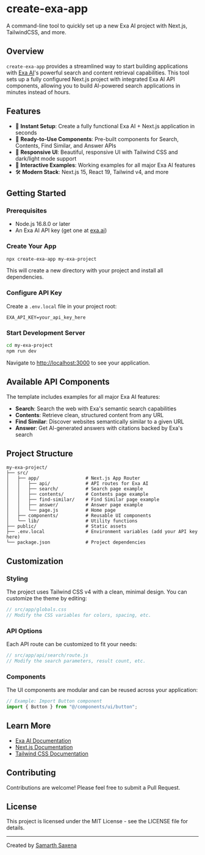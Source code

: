 # create-exa-app

A command-line tool to quickly set up a new Exa AI project with Next.js, TailwindCSS, and more.

## Overview

`create-exa-app` provides a streamlined way to start building applications with [Exa AI](https://exa.ai)'s powerful search and content retrieval capabilities. This tool sets up a fully configured Next.js project with integrated Exa AI API components, allowing you to build AI-powered search applications in minutes instead of hours.

## Features

- 🚀 **Instant Setup**: Create a fully functional Exa AI + Next.js application in seconds
- 🧩 **Ready-to-Use Components**: Pre-built components for Search, Contents, Find Similar, and Answer APIs
- 🎨 **Responsive UI**: Beautiful, responsive UI with Tailwind CSS and dark/light mode support
- 📝 **Interactive Examples**: Working examples for all major Exa AI features
- 🛠️ **Modern Stack**: Next.js 15, React 19, Tailwind v4, and more

## Getting Started

### Prerequisites

- Node.js 16.8.0 or later
- An Exa AI API key (get one at [exa.ai](https://exa.ai))

### Create Your App

```bash
npx create-exa-app my-exa-project
```

This will create a new directory with your project and install all dependencies.

### Configure API Key

Create a `.env.local` file in your project root:

```env
EXA_API_KEY=your_api_key_here
```

### Start Development Server

```bash
cd my-exa-project
npm run dev
```

Navigate to [http://localhost:3000](http://localhost:3000) to see your application.

## Available API Components

The template includes examples for all major Exa AI features:

- **Search**: Search the web with Exa's semantic search capabilities
- **Contents**: Retrieve clean, structured content from any URL
- **Find Similar**: Discover websites semantically similar to a given URL
- **Answer**: Get AI-generated answers with citations backed by Exa's search

## Project Structure

```
my-exa-project/
├── src/
│   ├── app/                 # Next.js App Router
│   │   ├── api/             # API routes for Exa AI
│   │   ├── search/          # Search page example
│   │   ├── contents/        # Contents page example
│   │   ├── find-similar/    # Find Similar page example
│   │   ├── answer/          # Answer page example
│   │   └── page.js          # Home page
│   ├── components/          # Reusable UI components
│   └── lib/                 # Utility functions
├── public/                  # Static assets
├── .env.local               # Environment variables (add your API key here)
└── package.json             # Project dependencies
```

## Customization

### Styling

The project uses Tailwind CSS v4 with a clean, minimal design. You can customize the theme by editing:

```js
// src/app/globals.css
// Modify the CSS variables for colors, spacing, etc.
```

### API Options

Each API route can be customized to fit your needs:

```js
// src/app/api/search/route.js
// Modify the search parameters, result count, etc.
```

### Components

The UI components are modular and can be reused across your application:

```jsx
// Example: Import Button component
import { Button } from "@/components/ui/button";
```

## Learn More

- [Exa AI Documentation](https://exa.ai/docs)
- [Next.js Documentation](https://nextjs.org/docs)
- [Tailwind CSS Documentation](https://tailwindcss.com/docs)

## Contributing

Contributions are welcome! Please feel free to submit a Pull Request.

## License

This project is licensed under the MIT License - see the LICENSE file for details.

---

Created by [Samarth Saxena](https://github.com/awesamarth)